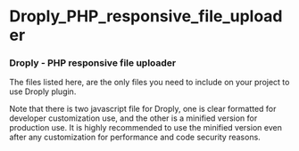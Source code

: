 # Droply_PHP_responsive_file_uploader

### Droply - PHP responsive file uploader

The files listed here, are the only files you need to include on your project to use Droply plugin.

Note that there is two javascript file for Droply, one is clear formatted for developer customization use, and the other is a minified version for production use. It is highly recommended to use the minified version even after any customization for performance and code security reasons.

